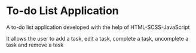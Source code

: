 # To-do List Application

<p>A to-do list application developed with the help of HTML-SCSS-JavaScript</p>

<p>It allows the user to add a task, edit a task, complete a task, uncomplete a task and remove a task</p>
